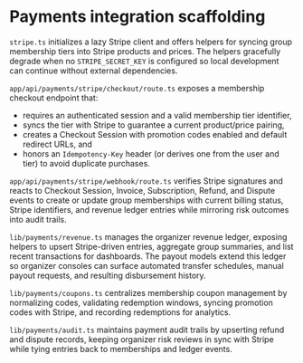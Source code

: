 # Payments integration scaffolding

`stripe.ts` initializes a lazy Stripe client and offers helpers for syncing group membership tiers into Stripe products and
prices. The helpers gracefully degrade when no `STRIPE_SECRET_KEY` is configured so local development can continue without
external dependencies.

`app/api/payments/stripe/checkout/route.ts` exposes a membership checkout endpoint that:

- requires an authenticated session and a valid membership tier identifier,
- syncs the tier with Stripe to guarantee a current product/price pairing,
- creates a Checkout Session with promotion codes enabled and default redirect URLs, and
- honors an `Idempotency-Key` header (or derives one from the user and tier) to avoid duplicate purchases.

`app/api/payments/stripe/webhook/route.ts` verifies Stripe signatures and reacts to Checkout Session, Invoice, Subscription, Refund, and Dispute events to create or update group memberships with current billing status, Stripe identifiers, and revenue ledger entries while mirroring risk outcomes into audit trails.

`lib/payments/revenue.ts` manages the organizer revenue ledger, exposing helpers to upsert Stripe-driven entries, aggregate group summaries, and list recent transactions for dashboards. The payout models extend this ledger so organizer consoles can surface automated transfer schedules, manual payout requests, and resulting disbursement history.

`lib/payments/coupons.ts` centralizes membership coupon management by normalizing codes, validating redemption windows, syncing promotion codes with Stripe, and recording redemptions for analytics.

`lib/payments/audit.ts` maintains payment audit trails by upserting refund and dispute records, keeping organizer risk reviews in sync with Stripe while tying entries back to memberships and ledger events.
